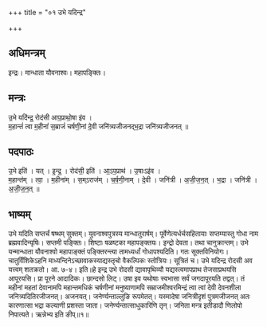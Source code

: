 +++
title = "०१ उभे यदिन्द्र"

+++
## अधिमन्त्रम्
इन्द्रः। मान्धाता यौवनाश्वः। महापङ्क्तिः।

## मन्त्रः
उ॒भे यदि॑न्द्र॒ रोद॑सी आप॒प्राथो॒षा इ॑व ।  
म॒हान्तं॑ त्वा म॒हीनां॑ स॒म्राजं॑ चर्षणी॒नां दे॒वी जनि॑त्र्यजीजनद्भ॒द्रा जनि॑त्र्यजीजनत् ॥

## पदपाठः
उ॒भे इति॑ । यत् । इ॒न्द्र॒ । रोद॑सी॒ इति॑ । आ॒ऽप॒प्राथ॑ । उ॒षाःऽइ॑व ।  
म॒हान्त॑म् । त्वा॒ । म॒हीना॑म् । स॒म्ऽराज॑म् । च॒र्ष॒णी॒नाम् । दे॒वी । जनि॑त्री । अ॒जी॒ज॒न॒त् । भ॒द्रा । जनि॑त्री । अ॒जी॒ज॒न॒त् ॥

## भाष्यम्
उभे यदिति सप्तर्चं षष्थम् सुक्तम्। युवनाश्वपुत्रस्य मान्धातुरार्षम्। पूर्वेणेत्यर्धर्चसहितायाः सप्तम्यास्तु गोधा नाम ब्रह्मवादिन्यृषिः। सप्तमी पङ्क्तिः। शिष्टाः षळष्टका महापङ्क्तयः। इन्द्रो देवता। तथा चानुक्रान्तम्। उभे यन्मान्धाता यौवनाश्वो महापाङ्क्तं पङ्क्तिरन्त्या तामध्यर्धां गोधापश्यदिति। गतः सूक्तविनियोगः। चातुर्विंशिकेऽहनि माध्यन्दिनेऽच्छावाकस्याद्यस्तृचो वैकल्पिकः स्तोत्रियः। सूत्रितं च। उभे यदिन्द्र रोदसी अव यत्त्वम् शतक्रतो। आ. ७-४। इति॥हे इन्द्र उभे रोदसी द्यावापृथिव्यौ यद्यस्त्वमापप्राथ तेजसाप्रथयसि आपूरयसि। प्रा पूरने आदादिकः। छान्दसो लिट्। उषा इव यथोषाः स्वभासा सर्वं जगदापूरयति तद्वत्। तं महीनां महतां देवानामपि महान्तमधिकं चर्षणीनां मनुष्याणामपि सम्राजमीश्वरमिन्द्रं त्वा त्वां देवी देवनशीला जनित्र्यदितिरजीजनत्। अजनयत्। जनेर्ण्यन्ताल्लुङि रूपमेतत्। यस्मादेषा जनित्रीदृशं पुत्रमजीजनत् अतः कारणात्सा भद्रा कल्याणी प्रशस्ता जाता। जनेर्ण्यन्तात्साधुकारिणि तृन्। जनिता मन्त्र इतीडादौ णिलोपो निपात्यते। ऋन्नेभ्य इति ङीप्॥१॥